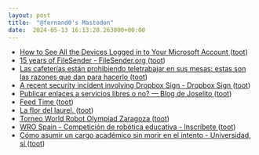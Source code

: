 ```yaml
---
layout: post
title:  "@fernand0's Mastodon"
date:  2024-05-13 16:13:20.263000+00:00
---
```

*  [How to See All the Devices Logged in to Your Microsoft Account ](https://lifehacker.com/tech/how-to-see-all-the-devices-logged-in-to-your-microsoft-accoun) ([toot](https://mastodon.social/@fernand0/112434662621957067))
*  [15 years of FileSender - FileSender.org ](https://filesender.org/15-years-of-filesender) ([toot](https://mastodon.social/@fernand0/112434462038702960))
*  [Las cafeterías están prohibiendo teletrabajar en sus mesas: estas son las razones que dan para hacerlo ](https://www.genbeta.com/actualidad/cafeterias-estan-prohibiendo-teletrabajar-sus-mesas-estas-razones-que-dan-para-hacerl) ([toot](https://mastodon.social/@fernand0/112434193318865881))
*  [A recent security incident involving Dropbox Sign - Dropbox Sign ](https://sign.dropbox.com/blog/a-recent-security-incident-involving-dropbox-sig) ([toot](https://mastodon.social/@fernand0/112434098261194517))
*  [Publicar enlaces a servicios libres o no? — Blog de Joselito ](https://joselito.mataroa.blog/blog/publicar-enlaces-a-servicios-libres-o-no) ([toot](https://mastodon.social/@fernand0/112433859808818794))
*  [Feed Time ](https://doc.searls.com/2024/04/04/feed-time) ([toot](https://mastodon.social/@fernand0/112433626179181549))
*  [La flor del laurel. ](https://avecesunafoto.wordpress.com/2024/05/12/la-flor-del-laurel) ([toot](https://mastodon.social/@fernand0/112433578778614646))
*  [Torneo World Robot Olympiad Zaragoza ](https://etopia.es/evento/torneo-world-robot-olympiad-zaragoza-5) ([toot](https://mastodon.social/@fernand0/112433352863356976))
*  [WRO Spain - Competición de robótica educativa - Inscríbete ](https://www.wroboto.es) ([toot](https://mastodon.social/@fernand0/112432969709271985))
*  [Cómo asumir un cargo académico sin morir en el intento - Universidad, sí ](https://www.universidadsi.es/como-asumir-un-cargo-academico-sin-morir-en-el-intento-2) ([toot](https://mastodon.social/@fernand0/112432890915215100))
